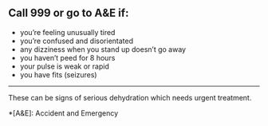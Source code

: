 ## Call 999 or go to A&E if:

- you’re feeling unusually tired
- you’re confused and disorientated
- any dizziness when you stand up doesn’t go away
- you haven’t peed for 8 hours
- your pulse is weak or rapid
- you have fits (seizures)

***
These can be signs of serious dehydration which needs urgent treatment.

*[A&E]: Accident and Emergency
